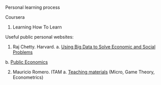 Personal learning process

Coursera
1. Learning How To Learn



Useful public personal websites:
1. Raj Chetty. Harvard.
  a. [Using Big Data to Solve Economic and Social Problems](https://opportunityinsights.org/course/) 

  b. [Public Economics](http://www.rajchetty.com/lectures/public/)
  
2. Mauricio Romero. ITAM
  a. [Teaching materials](https://mauricio-romero.com/teaching/) (Micro, Game Theory, Econometrics)



